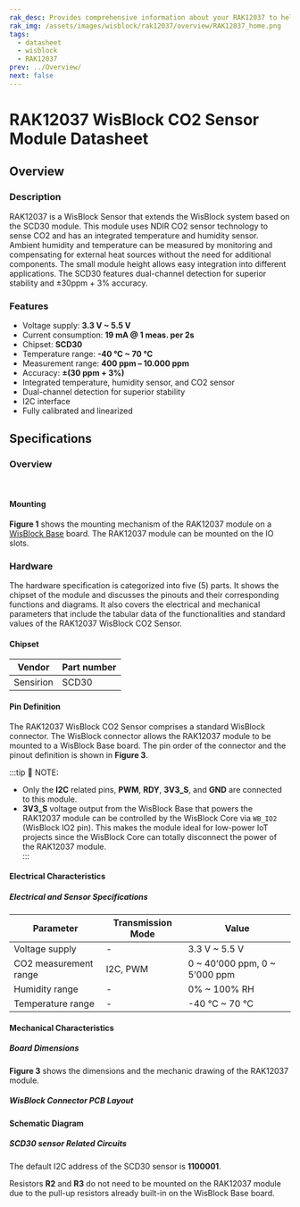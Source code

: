 ```yaml
---
rak_desc: Provides comprehensive information about your RAK12037 to help you use it. This information includes technical specifications, characteristics, and requirements, and it also discusses the device components.
rak_img: /assets/images/wisblock/rak12037/overview/RAK12037_home.png
tags:
  - datasheet
  - wisblock
  - RAK12037
prev: ../Overview/
next: false
---
```


# RAK12037 WisBlock CO2 Sensor Module Datasheet

## Overview

### Description

RAK12037 is a WisBlock Sensor that extends the WisBlock system based on the SCD30 module. This module uses NDIR CO2 sensor technology to sense CO2 and has an integrated temperature and humidity sensor. Ambient humidity and temperature can be measured by monitoring and compensating for external heat sources without the need for additional components. The small module height allows easy integration into different applications. The SCD30 features dual-channel detection for superior stability and ±30ppm + 3% accuracy.

### Features

  * Voltage supply: **3.3&nbsp;V ~ 5.5&nbsp;V**
  * Current consumption: **19&nbsp;mA @ 1 meas. per 2s**
  * Chipset: **SCD30**
  * Temperature range: **-40&nbsp;°C ~ 70&nbsp;°C**
  * Measurement range: **400&nbsp;ppm – 10.000&nbsp;ppm**
  * Accuracy: **±(30&nbsp;ppm + 3%)**
  * Integrated temperature, humidity sensor, and CO2 sensor
  * Dual-channel detection for superior stability
  * I2C interface
  * Fully calibrated and linearized

## Specifications

### Overview


<br>

<rk-img
  src="/assets/images/wisblock/rak12037/datasheet/rak12037-overview.png"
  width="40%"
  caption="RAK12037 WisBlock CO2 Sensor Module top and bottom view"
/>


#### Mounting

**Figure 1** shows the mounting mechanism of the RAK12037 module on a [WisBlock Base](https://docs.rakwireless.com/Product-Categories/WisBlock/#wisblock-base) board. The RAK12037 module can be mounted on the IO slots.

<rk-img
  src="/assets/images/wisblock/rak12037/datasheet/rak12037-mount.png"
  width="50%"
  caption="RAK12037 WisBlock sensor mounting"
/>

### Hardware

The hardware specification is categorized into five (5) parts. It shows the chipset of the module and discusses the pinouts and their corresponding functions and diagrams. It also covers the electrical and mechanical parameters that include the tabular data of the functionalities and standard values of the RAK12037 WisBlock CO2 Sensor.


#### Chipset

| Vendor    | Part number |
| --------- | ----------- |
| Sensirion | SCD30       |

#### Pin Definition

The RAK12037 WisBlock CO2 Sensor comprises a standard WisBlock connector. The WisBlock connector allows the RAK12037 module to be mounted to a WisBlock Base board. The pin order of the connector and the pinout definition is shown in **Figure 3**.

<rk-img
  src="/assets/images/wisblock/rak12037/datasheet/RAK12037-pinout.jpg"
  width="60%"
  caption="RAK12037 WisBlock Sensor pinout diagram"
/>

:::tip 📝 NOTE:
- Only the **I2C** related pins, **PWM**, **RDY**, **3V3_S**, and **GND** are connected to this module.
- **3V3_S** voltage output from the WisBlock Base that powers the RAK12037 module can be controlled by the WisBlock Core via `WB_IO2` (WisBlock IO2 pin). This makes the module ideal for low-power IoT projects since the WisBlock Core can totally disconnect the power of the RAK12037 module.  
:::

#### Electrical Characteristics
##### Electrical and Sensor Specifications
| Parameter             | Transmission Mode | Value                                   |
| --------------------- | ----------------- | --------------------------------------- |
| Voltage supply        | -                 | 3.3&nbsp;V ~ 5.5&nbsp;V                 |
| CO2 measurement range | I2C, PWM          | 0 ~ 40’000&nbsp;ppm, 0 ~ 5’000&nbsp;ppm |
| Humidity range        | -                 | 0% ~ 100%&nbsp;RH                       |
| Temperature range     | -                 | -40&nbsp;°C ~ 70&nbsp;°C                |

#### Mechanical Characteristics

##### Board Dimensions

**Figure 3** shows the dimensions and the mechanic drawing of the RAK12037 module.   

<rk-img
  src="/assets/images/wisblock/rak12037/datasheet/rak12037-dim.jpg"
  width="80%"
  caption="RAK12037 WisBlock Sensor mechanical drawing"
/>

##### WisBlock Connector PCB Layout

<rk-img
  src="/assets/images/wisblock/rak12037/datasheet/wisblock-conn.png"
  width="100%"
  caption="WisBlock Connector PCB footprint and recommendations"
/>


#### Schematic Diagram

##### SCD30 sensor Related Circuits

The default I2C address of the SCD30 sensor is **1100001**.

Resistors **R2** and **R3** do not need to be mounted on the RAK12037 module due to the pull-up resistors already built-in on the WisBlock Base board.  

<rk-img
  src="/assets/images/wisblock/rak12037/datasheet/rak12037-schem.jpg"
  width="80%"
  caption="RAK12037 WisBlock sensor schematics"
/>

